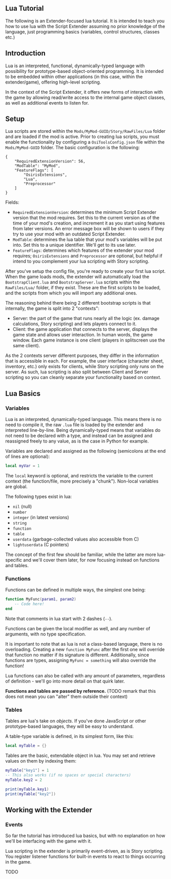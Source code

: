 
## Lua Tutorial
The following is an Extender-focused lua tutorial. It is intended to teach you how to use lua with the Script Extender assuming no prior knowledge of the language, just programming basics (variables, control structures, classes etc.)

## Introduction
Lua is an interpreted, functional, dynamically-typed language with possibility for prototype-based object-oriented programming. It is intended to be embedded within other applications (in this case, within the extender/game), offering high-level scripting.

In the context of the Script Extender, it offers new forms of interaction with the game by allowing read/write access to the internal game object classes, as well as additional events to listen for.

## Setup
Lua scripts are stored within the `Mods/MyMod-GUID/Story/RawFiles/Lua` folder and are loaded if the mod is active. Prior to creating lua scripts, you must enable the functionality by configuring a `OsiToolsConfig.json` file within the `Mods/MyMod-GUID` folder. The basic configuration is the following:
```
{
    "RequiredExtensionVersion": 56,
    "ModTable": "MyMod",
    "FeatureFlags": [
        "OsirisExtensions",
        "Lua",
        "Preprocessor"
    ]
}
```

Fields:
- `RequiredExtensionVersion`: determines the minimum Script Extender version that the mod requires. Set this to the current version as of the time of your mod's creation, and increment it as you start using features from later versions. An error message box will be shown to users if they try to use your mod with an outdated Script Extender.
- `ModTable`: determines the lua table that your mod's variables will be put into. Set this to a unique identifier. We'll get to its use later.
- `FeatureFlags`: determines which features of the extender your mod requires; `OsirisExtensions` and `Preprocessor` are optional, but helpful if intend to you complement your lua scripting with Story scripting.

After you've setup the config file, you're ready to create your first lua script. When the game loads mods, the extender will automatically load the `BootstrapClient.lua` and `BootstrapServer.lua` scripts within the `RawFiles/Lua/` folder, if they exist. These are the first scripts to be loaded, and the scripts from which you will import any additional ones.

The reasoning behind there being 2 different bootstrap scripts is that internally, the game is split into 2 "contexts":
- Server: the part of the game that runs nearly all the logic (ex. damage calculations, Story scripting) and lets players connect to it.
- Client: the game application that connects to the server, displays the game state and allows user interaction. In human words, the game window. Each game instance is one client (players in splitscreen use the same client).

As the 2 contexts server different purposes, they differ in the information that is accessible in each. For example, the user interface (character sheet, inventory, etc.) only exists for clients, while Story scripting only runs on the server. As such, lua scripting is also split between Client and Server scripting so you can cleanly separate your functionality based on context.

## Lua Basics
### Variables
Lua is an interpreted, dynamically-typed language. This means there is no need to compile it, the raw `.lua` file is loaded by the extender and interpreted line-by-line. Being dynamically-typed means that variables do not need to be declared with a type, and instead can be assigned and reassigned freely to any value, as is the case in Python for example.

Variables are declared and assigned as the following (semicolons at the end of lines are optional):
```lua
local myVar = 1
```
The `local` keyword is optional, and restricts the variable to the current context (the function/file, more precisely a "chunk"). Non-local variables are global.

The following types exist in lua:
- `nil` (null)
- `number`
- `integer` (in latest versions)
- `string`
- `function`
- `table`
- `userdata` (garbage-collected values also accessible from C)
- `lightuserdata` (C pointers)

The concept of the first few should be familiar, while the latter are more lua-specific and we'll cover them later, for now focusing instead on functions and tables.

### Functions
Functions can be defined in multiple ways, the simplest one being:
```lua
function MyFunc(param1, param2)
    -- Code here!
end
```

Note that comments in lua start with 2 dashes (`--`).

Functions can be given the local modifier as well, and any number of arguments, with no type specification.

It is important to note that as lua is not a class-based language, there is no overloading. Creating a new `function MyFunc` after the first one will override that function no matter if its signature is different. Additionally, since functions are types, assigning `MyFunc = something` will also override the function!

Lua functions can also be called with any amount of parameters, regardless of definition - we'll go into more detail on that quirk later.

**Functions and tables are passed by reference.** (TODO remark that this does not mean you can "alter" them outside their context)

### Tables
Tables are lua's take on *objects*. If you've done JavaScript or other prototype-based languages, they will be easy to understand.

A table-type variable is defined, in its simplest form, like this:
```lua
local myTable = {}
```

Tables are the basic, extendable object in lua. You may set and retrieve values on them by indexing them:

```lua
myTable["key1"] = 1
-- This also works (if no spaces or special characters)
myTable.key2 = 2

print(myTable.key1)
print(myTable["key2"])
```

## Working with the Extender
### Events
So far the tutorial has introduced lua basics, but with no explanation on how we'll be interfacing with the game with it.

Lua scripting in the extender is primarily event-driven, as is Story scripting. You register listener functions for built-in events to react to things occurring in the game.

TODO